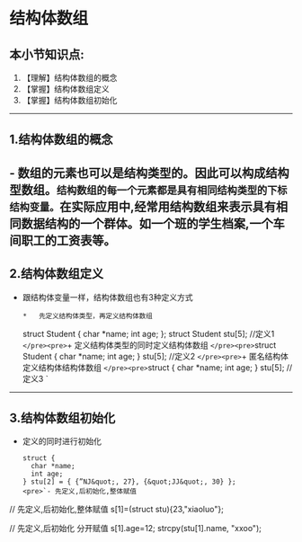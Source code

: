 # 结构体数组

## 本小节知识点:

1.  【理解】结构体数组的概念
2.  【掌握】结构体数组定义
3.  【掌握】结构体数组初始化

---

## 1.结构体数组的概念

## - 数组的元素也可以是结构类型的。因此可以构成结构型数组。`结构数组的每一个元素都是具有相同结构类型的下标结构变量。`在实际应用中,经常用结构数组来表示具有相同数据结构的一个群体。如一个班的学生档案,一个车间职工的工资表等。

## 2.结构体数组定义

*   跟结构体变量一样，结构体数组也有3种定义方式

        *   先定义结构体类型，再定义结构体数组

    struct Student {
        char *name;
        int age;
    };
    struct Student stu[5]; //定义1
    `</pre><pre>`+ 定义结构体类型的同时定义结构体数组
    `</pre><pre>`struct Student {
        char *name;
        int age;
    } stu[5]; //定义2
    `</pre><pre>`+ 匿名结构体定义结构体结构体数组
    `</pre><pre>`struct {
        char *name;
        int age;
    } stu[5]; //定义3
    `</pre>

---

## 3.结构体数组初始化

*   定义的同时进行初始化
    ```
    struct {
      char *name;
      int age;
    } stu[2] = { {”NJ&quot;, 27}, {&quot;JJ&quot;, 30} };
    <pre>`- 先定义,后初始化,整体赋值

// 先定义,后初始化,整体赋值
s[1]=(struct stu){23,&quot;xiaoluo&quot;};

// 先定义,后初始化 分开赋值
s[1].age=12;
strcpy(stu[1].name, &quot;xxoo&quot;);
```
